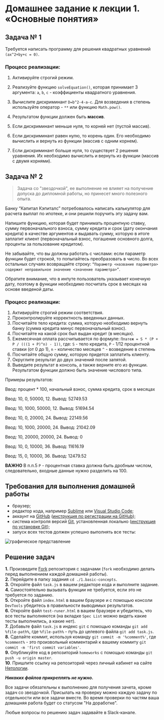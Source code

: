 # Домашнее задание к лекции 1. «Основные понятия»

## Задача № 1

Требуется написать программу для решения квадратных уравнений `(ax^2+by+c = 0)`.

### Процесс реализации:
1. Активируйте строгий режим.

2. Реализуйте функцию `solveEquation()`, которая принимает 3 аргумента: `a`, `b`, `c` - коэффициенты квадратного уравнения.

3. Вычислите дискриминант `D=b^2-4-a-c`. Для возведения в степень используйте оператор - `**` или функцию `Math.pow()`.

4. Результатом функции должен быть **массив**.

5. Если дискриминант меньше нуля, то корней нет (пустой массив).

6. Если дискриминант равен нулю, то корень один. Его необходимо вычислить и вернуть из функции (массив с одним корнем).

7. Если дискриминант больше нуля, то существует 2 решения уравнения. Их необходимо вычислить и вернуть из функции (массив с двумя корнями).

## Задача № 2

> Задача со "звездочкой", ее выполнение не влияет на получение допуска до дипломной работы, но принесет много полезного опыта.

Банку “Капитал Кэпиталс” потребовалось написать калькулятор для расчета выплат по ипотеке, и они решили поручить эту задачу вам. 

Напишите функцию, которая будет принимать процентную ставку, сумму первоначального взноса, сумму кредита и срок (дату окончания кредита) в качестве аргументов и выдавать сумму, которую в итоге заплатит клиент (первоначальный взнос, погашение основного долга, проценты за пользование кредитом). 

Не забывайте, что вы должны работать с числами: если параметр функции будет строкой, то попытайтесь преобразовать в число. Во всех остальных случаях возвращайте строку: `“Параметр <название параметра> содержит неправильное значение <значение параметра>”`.

Обратите внимание, что в инпуте пользователь указывает конечную дату, поэтому в функции необходимо посчитать срок в месяцах на основе введеной даты.

### Процесс реализации:
1. Активируйте строгий режим соответствия.
2. Проконтролируйте корректность введенных данных.
3. Посчитайте тело кредита: сумма, которую необходимо вернуть банку (сумма кредита минус первоначальный взнос).
4. Посчитайте на какой срок был выдан кредит (в месяцах).
5. Ежемесячная оплата рассчитывается по формуле: `Платеж = S * (P + P / (((1 + P)^n) - 1))`, где:
`S` - тело кредита, `P` - 1/12 процентной ставки (от 0 до 1), `n` - количество месяцев
`^` - возведение в степень
6. Посчитайте общую сумму, которую придется заплатить клиенту.
7. Округлите результат до двух значений после запятой.
8. Выведите результат в консоль, а также верните его из функции. Результатом функции должно быть значение числового типа.

Примеры результатов:

Ввод: процент * 100, начальный взнос, сумма кредита, срок в месяцах

Ввод: 10, 0, 50000, 12. Вывод: 52749.53

Ввод: 10, 1000, 50000, 12. Вывод: 51694.54

Ввод: 10, 0, 20000, 24. Вывод: 22149.56

Ввод: 10, 1000, 20000, 24. Вывод: 21042.09

Ввод: 10, 20000, 20000, 24. Вывод: 0

Ввод: 10, 0, 10000, 36. Вывод: 11616.19 

Ввод: 15, 0, 10000, 36. Вывод: 12479.52

**ВАЖНО**
В п.п.5 `P` - процентная ставка должна быть дробным числом, следовательно, входные данные нужно разделить на 100.

## Требования для выполнения домашней работы

* браузер;
* редактор кода, например [Sublime][1] или [Visual Studio Code][2];
* аккаунт на [GitHub][0] ([инструкция по регистрации на GitHub][3]);
* система контроля версий [Git][4], установленная локально ([инструкция по установке Git][5]);
* запуск всех тестов должен успешно выполнять все тесты:

![графическое представление](../Jasmine/results/sucessed_tasks1_1.png)

## Решение задач
**1.** Произведите [Fork](https://ru.wikipedia.org/wiki/Форк) репозитория с задачами (`fork` необходимо делать перед выполнением каждой домашней работы). <br>
**2.** Перейдите в папку задания `cd ./1.basic-concepts`. <br>
**3.** Откройте файл `task.js` в вашем редакторе кода и выполните задание. <br>
**4.** Самостоятельно вызывать функции не требуется, если это не требуется по заданию. <br>
**5.** Откройте файл `index.html` в вашем браузере и с помощью консоли `DevTools` убедитесь в правильности выводимых результатов. <br>
**6.** Откройте файл `test-runer.html` в вашем браузере и убедитесь, что все тесты выполняются (на вкладке `Spec List` можно видеть какие тесты выполнились, а какие нет). <br>
**7.** Добавьте файл `task.js` в индекс `git` с помощью команды `git add %file-path%`, где `%file-path%` - путь до целевого файла `git add task.js`. <br>
**8.** Сделайте коммит, используя команду `git commit -m '%comment%'`, где `%comment%` - это произвольный комментарий к вашему коммиту `git commit -m 'first commit variables'`. <br>
**9.** Опубликуйте код в репозиторий `homeworks` с помощью команды `git push -u origin master`.<br>
**10**. Пришлите ссылку на репозиторий через личный кабинет на сайте [Нетологии][6].<br>

[0]: https://github.com/
[1]: https://www.sublimetext.com/
[2]: https://code.visualstudio.com/
[3]: https://github.com/netology-code/guides/tree/master/github
[4]: https://git-scm.com/
[5]: https://github.com/netology-code/guides/blob/master/git/README.md
[6]: https://netology.ru/

**_Никаких файлов прикреплять не нужно._**

Все задачи обязательны к выполнению для получения зачета, кроме задач со звездочкой. Присылать на проверку можно каждую задачу по отдельности или все задачи вместе. Во время проверки по частям ваша домашняя работа будет со статусом "На доработке".

Любые вопросы по решению задач задавайте в Slack-канале.

